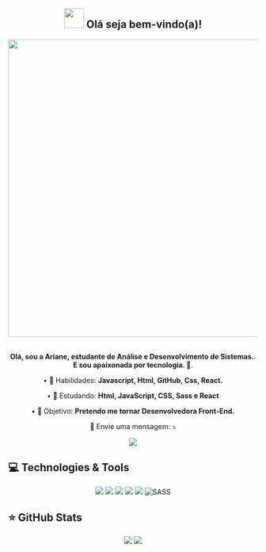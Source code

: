 <span align="center">

## <img src="https://i.imgur.com/0hdZ65D.gif" width="40px"> Olá seja bem-vindo(a)!</h2>

</span>

<div align="center">

<img src="https://media.giphy.com/media/L1R1tvI9svkIWwpVYr/giphy.gif" width="600px" />

</div>

<br>
<p align="center">
   <strong>Olá, sou a Ariane, estudante de Análise e Desenvolvimento de Sistemas.</strong>.<br />
   <strong>E sou apaixonada por tecnologia. 💓</strong>.
</p>

<p align="center">
 • 💼  Habilidades: <strong>Javascript, Html, GitHub, Css, React.</strong>
</p>  

<p align="center">
 • 🚀  Estudando: <strong> Html, JavaScript, CSS, Sass e React</strong>
</p> 

<p align="center">
 • 🎯  Objetivo: <strong>Pretendo me tornar Desenvolvedora Front-End.</strong>
</p> 

<p align="center">
  💌 Envie uma mensagem: ⤵️
</p>

<p align="center">
    <a href="https://www.facebook.com/ariane.brum.54" alt="Facebook">
  <img src="https://img.shields.io/badge/-Facebook-3b5998?style=flat-square&logo=facebook&logoColor=white&link=https://www.facebook.com/ariane.brum.54"/></a>
 </p> 
 
 ## 💻 Technologies & Tools

<p align="center">
  
 
<img src="https://img.shields.io/badge/JavaScript-F7DF1E?style=for-the-badge&logo=javascript&logoColor=black"/>
<img src="https://img.shields.io/badge/HTML5-E34F26?style=for-the-badge&logo=html5&logoColor=white"/>
<img src="https://img.shields.io/badge/CSS3-1572B6?style=for-the-badge&logo=css3&logoColor=white"/>
<img src="https://img.shields.io/badge/GitHub-100000?style=for-the-badge&logo=github&logoColor=white"/>
<img src="https://img.shields.io/badge/React-20232A?style=for-the-badge&logo=react&logoColor=61DAFB"/>
<img alt="SASS" src="https://img.shields.io/badge/SASS-hotpink.svg?style=for-the-badge&logo=SASS&logoColor=white"/>

</p>

## ⭐ GitHub Stats

<p align = "center">
  <img src = "https://github-readme-stats.vercel.app/api?username=Ariane-Brum&show_icons=true&theme=bear&line_height=27">
   <img src = "https://github-readme-stats.vercel.app/api/top-langs/?username=Ariane-Brum&langs_count=5&theme=bear">
</p>
